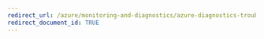 ```yaml
---
redirect_url: /azure/monitoring-and-diagnostics/azure-diagnostics-troubleshooting
redirect_document_id: TRUE 
---
```


